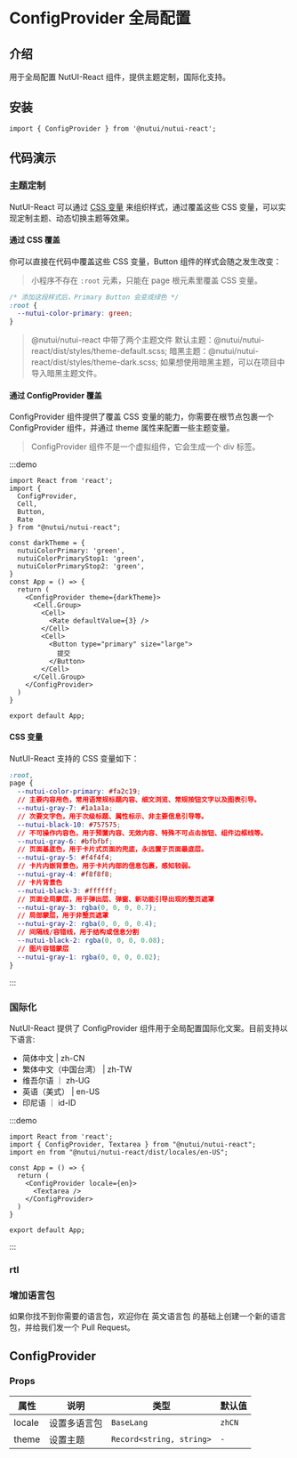 # ConfigProvider 全局配置

## 介绍

用于全局配置 NutUI-React 组件，提供主题定制，国际化支持。

## 安装

```tsx
import { ConfigProvider } from '@nutui/nutui-react';
```

## 代码演示

### 主题定制

NutUI-React 可以通过 [CSS 变量](https://developer.mozilla.org/zh-CN/docs/Web/CSS/Using_CSS_custom_properties) 来组织样式，通过覆盖这些 CSS 变量，可以实现定制主题、动态切换主题等效果。

#### 通过 CSS 覆盖

你可以直接在代码中覆盖这些 CSS 变量，Button 组件的样式会随之发生改变：

> 小程序不存在 `:root` 元素，只能在 page 根元素里覆盖 CSS 变量。

```css
/* 添加这段样式后，Primary Button 会变成绿色 */
:root {
  --nutui-color-primary: green;
}
```

> @nutui/nutui-react 中带了两个主题文件 默认主题：@nutui/nutui-react/dist/styles/theme-default.scss; 暗黑主题：@nutui/nutui-react/dist/styles/theme-dark.scss; 如果想使用暗黑主题，可以在项目中导入暗黑主题文件。

#### 通过 ConfigProvider 覆盖

ConfigProvider 组件提供了覆盖 CSS 变量的能力，你需要在根节点包裹一个 ConfigProvider 组件，并通过 theme 属性来配置一些主题变量。

> ConfigProvider 组件不是一个虚拟组件，它会生成一个 div 标签。

:::demo

```tsx
import React from 'react';
import {
  ConfigProvider,
  Cell,
  Button,
  Rate
} from "@nutui/nutui-react";

const darkTheme = {
  nutuiColorPrimary: 'green',
  nutuiColorPrimaryStop1: 'green',
  nutuiColorPrimaryStop2: 'green',
}
const App = () => {
  return (
    <ConfigProvider theme={darkTheme}>
      <Cell.Group>
        <Cell>
          <Rate defaultValue={3} />
        </Cell>
        <Cell>
          <Button type="primary" size="large">
            提交
          </Button>
        </Cell>
      </Cell.Group>
    </ConfigProvider>
  )
}

export default App;
```

#### CSS 变量

NutUI-React 支持的 CSS 变量如下：

```css
:root,
page {
  --nutui-color-primary: #fa2c19;
  // 主要内容用色，常用语常规标题内容、细文浏览、常规按钮文字以及图表引导。
  --nutui-gray-7: #1a1a1a;
  // 次要文字色，用于次级标题、属性标示、非主要信息引导等。
  --nutui-black-10: #757575;
  // 不可操作内容色，用于预置内容、无效内容、特殊不可点击按钮、组件边框线等。
  --nutui-gray-6: #bfbfbf;
  // 页面基底色，用于卡片式页面的兜底，永远置于页面最底层。
  --nutui-gray-5: #f4f4f4;
  // 卡片内嵌背景色，用于卡片内部的信息包裹，感知较弱。
  --nutui-gray-4: #f8f8f8;
  // 卡片背景色
  --nutui-black-3: #ffffff;
  // 页面全局蒙层，用于弹出层、弹窗、新功能引导出现的整页遮罩
  --nutui-gray-3: rgba(0, 0, 0, 0.7);
  // 局部蒙层，用于非整页遮罩
  --nutui-gray-2: rgba(0, 0, 0, 0.4);
  // 间隔线/容错线，用于结构或信息分割
  --nutui-black-2: rgba(0, 0, 0, 0.08);
  // 图片容错蒙层
  --nutui-gray-1: rgba(0, 0, 0, 0.02);
}

```

:::

### 国际化

NutUI-React 提供了 ConfigProvider 组件用于全局配置国际化文案。目前支持以下语言:

*   简体中文 | zh-CN
*   繁体中文（中国台湾） | zh-TW
*   维吾尔语 ｜ zh-UG
*   英语（美式） | en-US
*   印尼语 ｜ id-ID

:::demo

```tsx
import React from 'react';
import { ConfigProvider, Textarea } from "@nutui/nutui-react";
import en from "@nutui/nutui-react/dist/locales/en-US";

const App = () => {
  return (
    <ConfigProvider locale={en}>
      <Textarea />
    </ConfigProvider>
  )
}

export default App;
```

:::

### rtl


### 增加语言包

如果你找不到你需要的语言包，欢迎你在 英文语言包 的基础上创建一个新的语言包，并给我们发一个 Pull Request。

## ConfigProvider

### Props

| 属性 | 说明 | 类型 | 默认值 |
| --- | --- | --- | --- |
| locale | 设置多语言包 | `BaseLang` | `zhCN` |
| theme | 设置主题 | `Record<string, string>` | `-` |